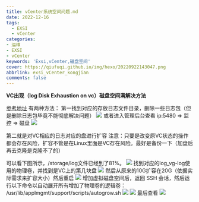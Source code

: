 ```yaml
---
title: vCenter系统空间问题.md
date: 2022-12-16
tags:
  - EXSI
  - vCenter
categories: 
- 运维
- EXSI
- vCenter
keywords: 'Exsi,vCenter,磁盘空间'
cover: https://qiufuqi.github.io/img/hexo/20220922143047.png
abbrlink: exsi_vCenter_kongjian
comments: false
---
```


**VC出现（log Disk Exhaustion on vc）磁盘空间满解决方法**

[参考地址](https://blog.csdn.net/yzqtcc/article/details/124577270)
有两种方法：
第一找到对应的存放日志文件目录，删除一些日志包（但是删除日志包毕竟不能彻底解决问题）
![](https://qiufuqi.github.io/img/hexo/20221216170348.png)
或者进入管理后台查看 ip:5480 => 监控 => 磁盘
![](https://qiufuqi.github.io/img/hexo/20221216170704.png)

第二就是对VC相应的日志对应的盘进行扩容
注意：只要是改变原VC状态的操作都会存在风险，扩容不管是在Linux里面是VC存在风险。最好是备份一下（加盘后再去克隆是克隆不了的）

可以看下图所示，/storage/log文件已经到了81%。
![](https://qiufuqi.github.io/img/hexo/20221216170424.png)
找到对应的log_vg-log使用的物理卷，并找到是VC上的第几块盘
![](https://qiufuqi.github.io/img/hexo/20221216170436.png)
然后从原来的10G扩容在20G（依据实际需求来扩容大小）然后重启
![](https://qiufuqi.github.io/img/hexo/20221216170454.png)
增加虚拟磁盘空间后，返回 SSH 会话，然后运行以下命令以自动展开所有增加了物理卷的逻辑卷：
/usr/lib/applmgmt/support/scripts/autogrow.sh
![](https://qiufuqi.github.io/img/hexo/20221216170508.png)
![](https://qiufuqi.github.io/img/hexo/20221216170516.png)
最后查看
![](https://qiufuqi.github.io/img/hexo/20221216170530.png)